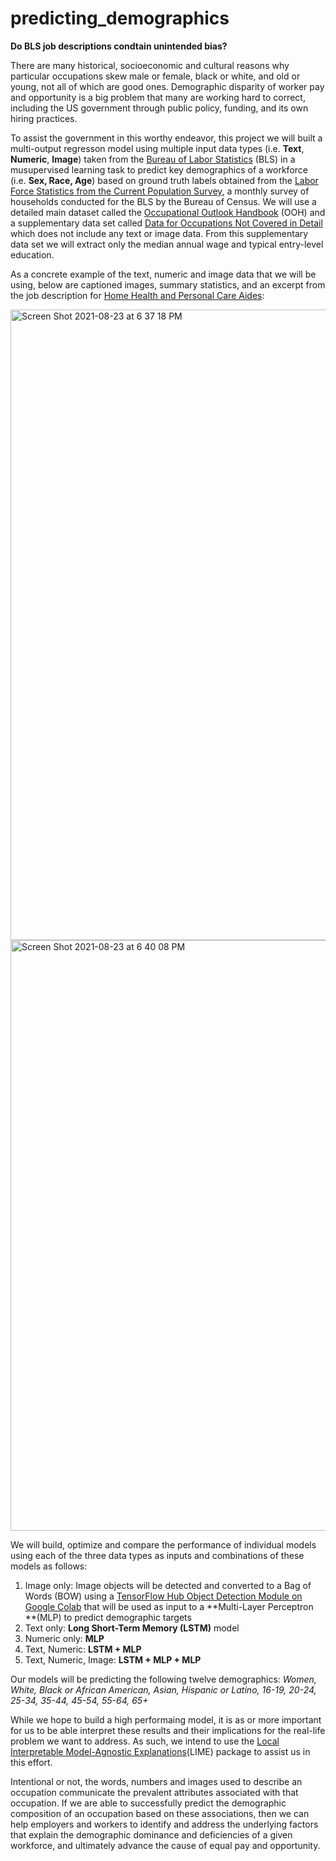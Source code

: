 # predicting_demographics
**Do BLS job descriptions condtain unintended bias?**

There are many historical, socioeconomic and cultural reasons why particular occupations skew male or female, black or white, and old or young, not all of which are good ones. Demographic disparity of worker pay and opportunity is a big problem that many are working hard to correct, including the US government through public policy, funding, and its own hiring practices. 

To assist the government in this worthy endeavor, this project we will built a multi-output regresson model using multiple input data types (i.e. **Text**, **Numeric**, **Image**) taken from the [Bureau of Labor Statistics](https://www.bls.gov/) (BLS) in a musupervised learning task to predict key demographics of a workforce (i.e. **Sex, Race, Age**) based on ground truth labels obtained from the [Labor Force Statistics from the Current Population Survey](https://www.bls.gov/cps/tables.html), a monthly survey of households conducted for the BLS by the Bureau of Census.  We will use a detailed main dataset called the [Occupational Outlook Handbook](https://www.bls.gov/ooh/) (OOH) and a supplementary data set called [Data for Occupations Not Covered in Detail](https://www.bls.gov/ooh/about/data-for-occupations-not-covered-in-detail.htm) which does not include any text or image data. From this supplementary data set we will extract only the median annual wage and typical entry-level education.

As a concrete example of the text, numeric and image data that we will be using, below are captioned images, summary statistics, and an excerpt from the job description for [Home Health and Personal Care Aides](https://www.bls.gov/ooh/healthcare/home-health-aides-and-personal-care-aides.htm):

<img width="1009" alt="Screen Shot 2021-08-23 at 6 37 18 PM" src="https://user-images.githubusercontent.com/75413805/130541587-4944faed-d62f-4501-93cc-94a250734b34.png">

<img width="945" alt="Screen Shot 2021-08-23 at 6 40 08 PM" src="https://user-images.githubusercontent.com/75413805/130541825-ce78cc72-826e-4ac1-abd0-c555668f6c91.png">

We will build, optimize and compare the performance of individual models using each of the three data types as inputs and combinations of these models as follows:

1. Image only: Image objects will be detected and converted to a Bag of Words (BOW) using a [TensorFlow Hub Object Detection Module on Google Colab](https://www.tensorflow.org/hub/tutorials/object_detection) that will be used as input to a **Multi-Layer Perceptron **(MLP) to predict demographic targets 
2. Text only: **Long Short-Term Memory (LSTM)** model
3. Numeric only: **MLP**
4. Text, Numeric:	**LSTM + MLP**
5. Text, Numeric, Image: **LSTM + MLP + MLP**

Our models will be predicting the following twelve demographics: _Women, White,	Black or African American, Asian, Hispanic or Latino,	16-19, 20-24, 25-34, 35-44, 45-54, 55-64,	65+_

While we hope to build a high performaing model, it is as or more important for us to be able interpret these results and their implications for the real-life problem we want to address. As such, we intend to use the [Local Interpretable Model-Agnostic Explanations](https://lime-ml.readthedocs.io/en/latest/)(LIME) package to assist us in this effort.

Intentional or not, the words, numbers and images used to describe an occupation communicate the prevalent attributes associated with that occupation. If we are able to successfully predict the demographic composition of an occupation based on these associations, then we can help employers and workers to identify and address the underlying factors that explain the demographic dominance and deficiencies of a given workforce, and ultimately advance the cause of equal pay and opportunity. 
